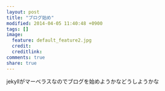 ```yaml
---
layout: post
title: "ブログ始め"
modified: 2014-04-05 11:40:48 +0900
tags: []
image:
  feature: default_feature2.jpg
  credit: 
  creditlink: 
comments: true
share: true
---
```


jekyllがマーベラスなのでブログを始めようかなどうしようかな
